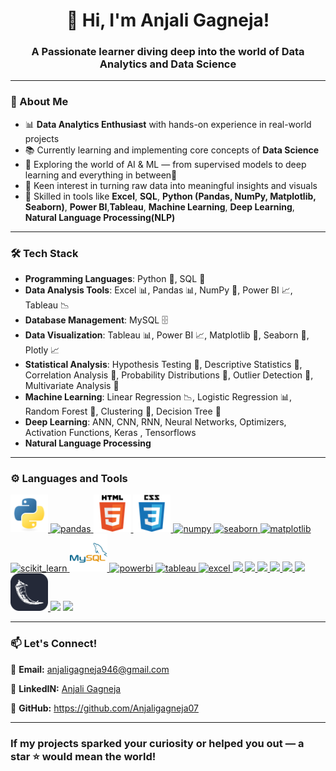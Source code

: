 
<h1 align="center">👋 Hi, I'm Anjali Gagneja!</h1>
<h3 align="center">A Passionate learner diving deep into the world of Data Analytics and Data Science</h3>

---

### 🚀 About Me

- 📊 **Data Analytics Enthusiast** with hands-on experience in real-world projects
- 📚 Currently learning and implementing core concepts of **Data Science**
- 🤖 Exploring the world of AI & ML — from supervised models to deep learning and everything in between🧠
- 🧠 Keen interest in turning raw data into meaningful insights and visuals
- 🧰 Skilled in tools like **Excel**, **SQL**, **Python (Pandas, NumPy, Matplotlib, Seaborn)**, **Power BI**,**Tableau**, **Machine Learning**, **Deep Learning**, **Natural Language Processing(NLP)**

---

### 🛠️ Tech Stack

- **Programming Languages**: Python 🐍, SQL 💾
- **Data Analysis Tools**: Excel 📊, Pandas 📊, NumPy 🔢, Power BI 📈, Tableau 📉
- **Database Management**: MySQL 🗄️
- **Data Visualization**: Tableau 📊, Power BI 📈, Matplotlib 📐, Seaborn 🧭, Plotly 📈
- **Statistical Analysis**: Hypothesis Testing 📏, Descriptive Statistics 🧾, Correlation Analysis 🔗, Probability Distributions 🎲, Outlier Detection 🚨, Multivariate Analysis 🧬
- **Machine Learning**: Linear Regression 📉, Logistic Regression 📊, Random Forest 🌳, Clustering 🧩, Decision Tree 🌲
- **Deep Learning**: ANN, CNN, RNN, Neural Networks, Optimizers, Activation Functions, Keras , Tensorflows
- **Natural Language Processing**

---

### ⚙️ Languages and Tools
<a href="https://www.python.org" target="_blank"> <img src="https://raw.githubusercontent.com/devicons/devicon/master/icons/python/python-original.svg" alt="python" width="60" height="60"/> </a>
<a href="https://pandas.pydata.org/" target="_blank"> <img src="https://upload.wikimedia.org/wikipedia/commons/e/ed/Pandas_logo.svg" alt="pandas" width="60" height="60"/> </a>
<a href="https://www.w3.org/html/" target="_blank"> <img src="https://raw.githubusercontent.com/devicons/devicon/master/icons/html5/html5-original-wordmark.svg" alt="html5" width="60" height="60"/> </a>
<a href="https://www.w3schools.com/css/" target="_blank"> <img src="https://raw.githubusercontent.com/devicons/devicon/master/icons/css3/css3-original-wordmark.svg" alt="css3" width="60" height="60"/> </a>
<a href="https://numpy.org/" target="_blank"> <img src="https://upload.wikimedia.org/wikipedia/commons/thumb/3/31/NumPy_logo_2020.svg/768px-NumPy_logo_2020.svg.png?20200723114325" alt="numpy" width="60" height="60"/> </a>
<a href="https://seaborn.pydata.org/" target="_blank"> <img src="https://seaborn.pydata.org/_images/logo-mark-lightbg.svg" alt="seaborn" width="60" 
height="60"/> 
<a href="https://matplotlib.org/" target="_blank"> <img src="https://matplotlib.org/_static/images/logo2.svg" alt="matplotlib" width="70" height="70"/> </a>
<a href="https://scikit-learn.org/" target="_blank"> <img src="https://upload.wikimedia.org/wikipedia/commons/0/05/Scikit_learn_logo_small.svg" alt="scikit_learn" width="60" height="60"/> </a>
<a href="https://www.mysql.com/" target="_blank"> <img src="https://raw.githubusercontent.com/devicons/devicon/master/icons/mysql/mysql-original-wordmark.svg" alt="mysql" width="60" height="60"/> </a>
<a href="https://powerbi.microsoft.com/en-au/" target="_blank"> <img src="https://github.com/microsoft/PowerBI-Icons/blob/main/SVG/Power-BI.svg" alt="powerbi" width="60" height="60"/> </a> 
<a href="https://www.tableau.com/" target="_blank"> <img src="https://cdn.worldvectorlogo.com/logos/tableau-software.svg" alt="tableau" width="60" height="60"/> </a>
<a href="https://www.excel.com/" target="_blank"> <img src="https://w7.pngwing.com/pngs/417/369/png-transparent-microsoft-excel-logo-microsoft-word-microsoft-office-365-pivot-table-excel-office-xlsx-icon-microsoft-excel-logo-miscellaneous-template-angle-thumbnail.png" alt="excel" width="60" height="60"/> 
<img src="https://img.shields.io/badge/EDA-Data_Analysis-green?style=for-the-badge"/>
<img src="https://img.shields.io/badge/Statistics-blueviolet?style=for-the-badge"/>
<img src="https://img.shields.io/badge/Machine%20Learning-FF6F00?style=for-the-badge&logo=scikit-learn&logoColor=white"/>
<img src="https://img.shields.io/badge/Deep%20Learning-D00000?style=for-the-badge&logo=keras&logoColor=white"/>
<img src="https://img.shields.io/badge/NLP-TextMining-yellowgreen?style=for-the-badge"/>
<img src="https://img.shields.io/badge/Computer%20Vision-0096D6?style=for-the-badge"/>
<a href="https://flask.palletsprojects.com/" target="_blank"> <img src="https://github.com/tandpfun/skill-icons/blob/main/icons/Flask-Dark.svg" alt="flask" width="60" height="60"/> </a>
<img src="https://img.shields.io/badge/VS%20Code-007ACC?style=for-the-badge&logo=visual-studio-code&logoColor=white"/>
<img src="https://img.shields.io/badge/Google_Colab-F9AB00?style=for-the-badge&logo=googlecolab&logoColor=white" />

---

### 📫 Let's Connect!

📧 **Email:** anjaligagneja946@gmail.com

🔗 **LinkedIN:** [Anjali Gagneja](https://www.linkedin.com/in/anjali-gagneja-a35239297/)
 
🔗 **GitHub:** https://github.com/Anjaligagneja07

---
### If my projects sparked your curiosity or helped you out — a star ⭐️ would mean the world!
